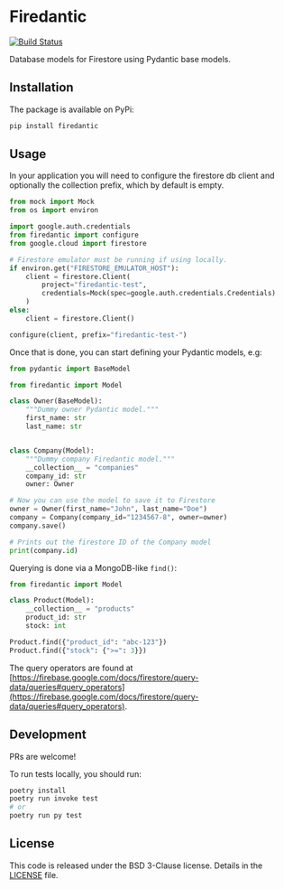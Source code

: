 # Firedantic

[![Build Status](https://travis-ci.org/digitalliving/firedantic.svg?branch=master)](https://travis-ci.org/digitalliving/firedantic)

Database models for Firestore using Pydantic base models.


## Installation

The package is available on PyPi:

```bash
pip install firedantic
```


## Usage

In your application you will need to configure the firestore db client and
optionally the collection prefix, which by default is empty.

```python
from mock import Mock
from os import environ

import google.auth.credentials
from firedantic import configure
from google.cloud import firestore

# Firestore emulator must be running if using locally.
if environ.get("FIRESTORE_EMULATOR_HOST"):
    client = firestore.Client(
        project="firedantic-test",
        credentials=Mock(spec=google.auth.credentials.Credentials)
    )
else:
    client = firestore.Client()

configure(client, prefix="firedantic-test-")
```

Once that is done, you can start defining your Pydantic models, e.g:

```python
from pydantic import BaseModel

from firedantic import Model

class Owner(BaseModel):
    """Dummy owner Pydantic model."""
    first_name: str
    last_name: str


class Company(Model):
    """Dummy company Firedantic model."""
    __collection__ = "companies"
    company_id: str
    owner: Owner

# Now you can use the model to save it to Firestore
owner = Owner(first_name="John", last_name="Doe")
company = Company(company_id="1234567-8", owner=owner)
company.save()

# Prints out the firestore ID of the Company model
print(company.id)
```

Querying is done via a MongoDB-like `find()`:

```python
from firedantic import Model

class Product(Model):
    __collection__ = "products"
    product_id: str
    stock: int

Product.find({"product_id": "abc-123"})
Product.find({"stock": {">=": 3}})
```

The query operators are found at [https://firebase.google.com/docs/firestore/query-data/queries#query_operators](https://firebase.google.com/docs/firestore/query-data/queries#query_operators).


## Development

PRs are welcome!



To run tests locally, you should run:

```bash
poetry install
poetry run invoke test
# or
poetry run py test
```


## License

This code is released under the BSD 3-Clause license. Details in the
[LICENSE](./LICENSE) file.
